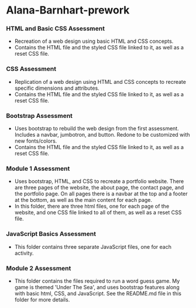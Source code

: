 # Alana-Barnhart-prework

### HTML and Basic CSS Assessment
- Recreation of a web design using basic HTML and CSS concepts.
- Contains the HTML file and the styled CSS file linked to it, as well as a reset CSS file.

### CSS Assessment
- Replication of a web design using HTML and CSS concepts to recreate specific dimensions and attributes.
- Contains the HTML file and the styled CSS file linked to it, as well as a reset CSS file.

### Bootstrap Assessment
- Uses bootstrap to rebuild the web design from the first assessment. Includes a navbar, jumbotron, and button. Redone to be customized with new fonts/colors.
- Contains the HTML file and the styled CSS file linked to it, as well as a reset CSS file.

### Module 1 Assessment
- Uses bootstrap, HTML, and CSS to recreate a portfolio website. There are three pages of the website, the about page, the contact page, and the portfolio page. On all pages there is a navbar at the top and a footer at the bottom, as well as the main content for each page.
- In this folder, there are three html files, one for each page of the website, and one CSS file linked to all of them, as well as a reset CSS file.

### JavaScript Basics Assessment
- This folder contains three separate JavaScript files, one for each activity.

### Module 2 Assessment
- This folder contains the files required to run a word guess game. My game is themed 'Under The Sea', and uses bootstrap features along with basic html, CSS, and JavaScript. See the README.md file in this folder for more details.
